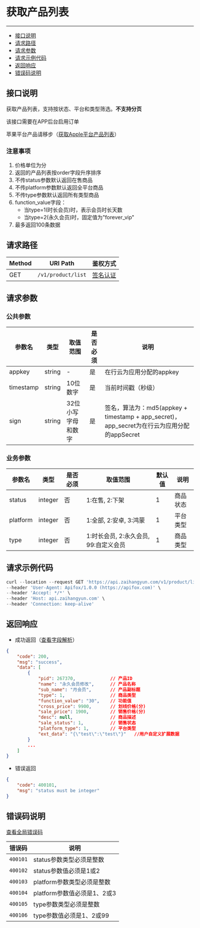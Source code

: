 # 获取产品列表

---
- [接口说明](#section-1)
- [请求路径](#section-2)
- [请求参数](#section-3)
- [请求示例代码](#section-4)
- [返回响应](#section-5)
- [错误码说明](#section-6)

<a name="section-1"></a>
## 接口说明

获取产品列表，支持按状态、平台和类型筛选。**不支持分页**

该接口需要在APP后台启用订单

苹果平台产品请移步（[获取Apple平台产品列表](/{{route}}/{{version}}/apis/apple_product_list)）

### 注意事项

1. 价格单位为分
2. 返回的产品列表按order字段升序排序
3. 不传status参数默认返回在售商品
4. 不传platform参数默认返回全平台商品
5. 不传type参数默认返回所有类型商品
6. function_value字段：
   - 当type=1(时长会员)时，表示会员时长天数
   - 当type=2(永久会员)时，固定值为"forever_vip"
7. 最多返回100条数据

<a name="section-2"></a>
## 请求路径

| Method | URI Path | 鉴权方式 |
| -- | -- | -- |
| GET | `/v1/product/list` | [签名认证](/{{route}}/{{version}}/intro#section-3) |

<a name="section-3"></a>
## 请求参数

### 公共参数
| 参数名 | 类型 | 取值范围 | 是否必须 | 说明 |
| -- | -- | -- | -- | -- |
| appkey | string | - | 是 | 在行云为应用分配的appkey |
| timestamp | string | 10位数字 | 是 | 当前时间戳（秒级） |
| sign | string | 32位小写字母和数字 | 是 | 签名，算法为：md5(appkey + timestamp + app_secret)，app_secret为在行云为应用分配的appSecret |

### 业务参数
| 参数名 | 类型 | 是否必须 | 取值范围 | 默认值 | 说明 |
| -- | -- | -- | -- | -- | -- |
| status | integer | 否 | 1:在售, 2:下架 | 1 | 商品状态 |
| platform | integer | 否 | 1:全部, 2:安卓, 3:鸿蒙 | 1 | 平台类型 |
| type | integer | 否 | 1:时长会员, 2:永久会员, 99:自定义会员 | 1 | 商品类型 |

<a name="section-4"></a>
## 请求示例代码

```javascript
curl --location --request GET 'https://api.zaihangyun.com/v1/product/list?status=1&platform=1&type=&timestamp=1745747633&sign=683ba956baf26efacca393f341aad943&appkey=D5fceAxxxtmaMY1F' \
--header 'User-Agent: Apifox/1.0.0 (https://apifox.com)' \
--header 'Accept: */*' \
--header 'Host: api.zaihangyun.com' \
--header 'Connection: keep-alive'
```

<a name="section-5"></a>
## 返回响应

- 成功返回（[查看字段解析](/{{route}}/{{version}}/struct#section-3)）

```json
{
    "code": 200,
    "msg": "success",
    "data": [
        {
            "pid": 267370,             // 产品ID
            "name": "永久会员修改",      // 产品名称
            "sub_name": "月会员",       // 产品副标题
            "type": 1,                 // 商品类型
            "function_value": "30",    // 功能值
            "cross_price": 9900,       // 划线价格(分)
            "sale_price": 1900,        // 销售价格(分)
            "desc": null,              // 商品描述
            "sale_status": 1,          // 销售状态
            "platform_type": 1,        // 平台类型
            "ext_data": "{\"test\":\"test\"}"   //用户自定义扩展数据
        }
        ...
    ]
}
```

- 错误返回

```json
{
    "code": 400101,
    "msg": "status must be integer"
}
```

<a name="section-6"></a>
## 错误码说明

[查看全局错误码](/{{route}}/{{version}}/code#section-2)

| 错误码 | 说明 |
| -- | -- |
| `400101` | status参数类型必须是整数 |
| `400102` | status参数值必须是1或2 |
| `400103` | platform参数类型必须是整数 |
| `400104` | platform参数值必须是1、2或3 |
| `400105` | type参数类型必须是整数 |
| `400106` | type参数值必须是1、2或99 |
